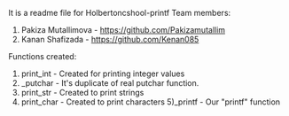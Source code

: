 It is a readme file for Holbertoncshool-printf
Team members:
1) Pakiza Mutallimova - https://github.com/Pakizamutallim
2) Kanan Shafizada - https://github.com/Kenan085

Functions created:
1) print_int - Created for printing integer values
2) _putchar - It's duplicate of real putchar function.
3) print_str - Created to print strings
4) print_char - Created to print characters
5)_printf - Our "printf" function

